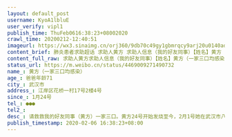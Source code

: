 ```yaml
---
layout: default_post
username: KyoA1lbluE
user_verify: vipl1
publish_time: ThuFeb0616:38:23+08002020
crawl_time: 20200212-12:40:51
imageurl: https://wx3.sinaimg.cn/orj360/9db70c49gy1gbmrqcy9arj20u0140ad5.jpg,https://wx4.sinaimg.cn/orj360/9db70c49gy1gbmrqcjqrqj20u01407ay.jpg
content_brief: 肺炎患者求助超话 求助人黄方 求助人信息（我的好友同事）【姓名】黄方（一家三口均感染）【年龄】爸爸年龄71【所在城市】武汉市【所在小区、社区】江岸区花桥一村17号2楼4号【患病时间】1月24号【联系方式】●●●【病情描述】 请救救我的好友同事（黄方）一家三口。黄方24号开始 ...全文
content_full_raw: 求助人黄方求助人信息（我的好友同事）【姓名】黄方（一家三口均感染）【年龄】爸爸年龄71【所在城市】武汉市【所在小区、社区】江岸区花桥一村17号2楼4号【患病时间】1月24号【联系方式】●●●【病情描述】请救救我的好友同事（黄方）一家三口。黄方24号开始发烧至今，2月1号她在武汉市八医院看病，抽血和CT，医生判断说是的，但只能写疑似，八医院没有核酸检测，她只能自己在家隔离。她爸爸黄铁钟今年71岁，患有帕金森，1月28日开始发烧至最高烧到39.1，28号发病突然两腿无力，现己瘫患在床，生活不能自理了，连喝水都要她和妈妈一起抬才行，她爸爸一直在协和看帕金森，而且他还有肺气肿的重症，前列腺，脑梗等问题。所以她不能带他到医院就医。请求大家能够帮忙，让她爸爸住院治疗🙏，她联系过花桥社区，但他们说解决不了。为了让她好好隔离，她妈妈一个照顾爸爸，喝水，吃饭，换成人尿不湿。已经快扛不住了。现在出现了呕吐，高烧不退。她妈妈也出现了拉肚子咳嗽等症状！请大家帮帮他们一家三口吧！谢谢大家了！武汉
status_url: https://m.weibo.cn/status/4469009271490732
name_: 黄方（一家三口均感染）
age_: 爸爸年龄71
city_: 武汉市
address_: 江岸区花桥一村17号2楼4号
since_: 1月24号
tel_: ●●●
tel2_: 
desc_: 请救救我的好友同事（黄方）一家三口。黄方24号开始发烧至今，2月1号她在武汉市八医院看病，抽血和CT，医生判断说是的，但只能写疑似，八医院没有核酸检测，她只能自己在家隔离。她爸爸黄铁钟今年71岁，患有帕金森，1月28日开始发烧至最高烧到39.1，28号发病突然两腿无力，现己瘫患在床，生活不能自理了，连喝水都要她和妈妈一起抬才行，她爸爸一直在协和看帕金森，而且他还有肺气肿的重症，前列腺，脑梗等问题。所以她不能带他到医院就医。请求大家能够帮忙，让她爸爸住院治疗🙏，她联系过花桥社区，但他们说解决不了。为了让她好好隔离，她妈妈一个照顾爸爸，喝水，吃饭，换成人尿不湿。已经快扛不住了。现在出现了呕吐，高烧不退。她妈妈也出现了拉肚子咳嗽等症状！请大家帮帮他们一家三口吧！谢谢大家了！武汉
publish_timestamp: 2020-02-06 16:38:23+08:00
---
```

